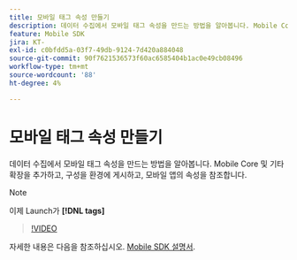 ```yaml
---
title: 모바일 태그 속성 만들기
description: 데이터 수집에서 모바일 태그 속성을 만드는 방법을 알아봅니다. Mobile Core 및 기타 확장을 추가하고, 구성을 환경에 게시하고, 모바일 앱의 속성을 참조합니다.
feature: Mobile SDK
jira: KT-
exl-id: c0bfdd5a-03f7-49db-9124-7d420a884048
source-git-commit: 90f7621536573f60ac6585404b1ac0e49cb08496
workflow-type: tm+mt
source-wordcount: '88'
ht-degree: 4%

---
```


# 모바일 태그 속성 만들기

데이터 수집에서 모바일 태그 속성을 만드는 방법을 알아봅니다. Mobile Core 및 기타 확장을 추가하고, 구성을 환경에 게시하고, 모바일 앱의 속성을 참조합니다.

>[!NOTE]
>
> 이제 Launch가 **[!DNL tags]**

>[!VIDEO](https://video.tv.adobe.com/v/26264/?quality=12&learn=on)

자세한 내용은 다음을 참조하십시오. [Mobile SDK 설명서](https://developer.adobe.com/client-sdks/documentation/).
